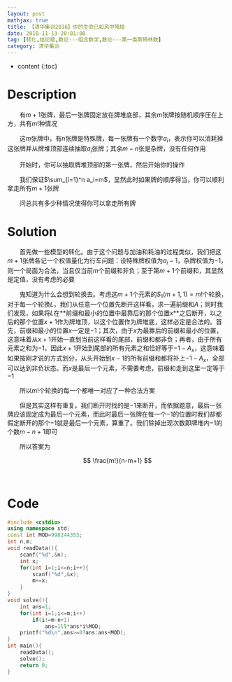 ```yaml
---
layout: post
mathjax: true
title: 【清华集训2016】你的生命已如风中残烛
date: 2018-11-13-20:01:00
tag: [转化,结论题,数论---组合数学,数论---第一类斯特林数]
category: 清华集训
---
```

* content
{:toc}
# Description

　　有$m+1$张牌，最后一张牌固定放在牌堆底部，其余$m$张牌按随机顺序压在上方，共有$m!$种情况

　　这$m$张牌中，有$n$张牌是特殊牌，每一张牌有一个数字$a_i$，表示你可以消耗掉这张牌并从牌堆顶部连续抽取$a_i$张牌；其余$m-n$张是杂牌，没有任何作用

　　开始时，你可以抽取牌堆顶部的第一张牌，然后开始你的操作

　　我们保证$\sum_{i=1}^n a_i=m$，显然此时如果牌的顺序得当，你可以顺利拿走所有$m+1$张牌

　　问总共有多少种情况使得你可以拿走所有牌







# Solution

　　首先做一些模型的转化。由于这个问题与加油和耗油的过程类似，我们把这$m+1$张牌各记一个权值量化为行车问题：设特殊牌权值为$a_i-1$，杂牌权值为$-1$，则一个局面为合法，当且仅当前$m$个前缀和非负；至于第$m+1$个前缀和，其显然是定值，没有考虑的必要

　　鬼知道为什么会想到轮换去。考虑这$m+1$个元素的$S_1(m+1,1)=m!$个轮换，对于每一个轮换$L$，我们从任意一个位置先断开这样看，求一遍前缀和$A$；同时我们发现，如果将$L$在**前缀和最小的位置中最靠后的那个位置$x$**之后断开，以之后的那个位置$x+1$作为牌堆顶，以这个位置作为牌堆底，这样必定是合法的。首先，前缀和最小的位置$x$一定是$-1$；其次，由于$x$为最靠后的前缀和最小的位置，这意味着从$x+1$开始一直到当前这样看的尾部，前缀和都非负；再者，由于所有元素之和为$-1$，因此$x+1$开始到尾部的所有元素之和恰好等于$-1-A_x$，这意味着如果按刚才说的方式划分，从头开始到$x-1$的所有前缀和都将补上$-1-A_x$，全部可以达到非负状态。而$x$是最后一个元素，不需要考虑，前缀和走到这里一定等于$-1$

　　所以$m!$个轮换的每一个都唯一对应了一种合法方案

　　但是其实这样有重复。我们断开时找的是$-1$来断开，而依据题意，最后一张牌应该固定成为最后一个元素，而此时最后一张牌在每一个$-1$的位置时我们却都假定断开的那个$-1$就是最后一个元素，算重了。我们除掉出现次数即牌堆内$-1$的个数$m-n+1$即可

　　所以答案为

$$
\frac{m!}{n-m+1}
$$



　

# Code

```c++
#include <cstdio>
using namespace std;
const int MOD=998244353;
int n,m;
void readData(){
	scanf("%d",&n);
	int x;
	for(int i=1;i<=n;i++){
		scanf("%d",&x);
		m+=x;
	}
}
void solve(){
	int ans=1;
	for(int i=1;i<=m;i++)
		if(i!=m-n+1)
			ans=1ll*ans*i%MOD;
	printf("%d\n",ans>=0?ans:ans+MOD);
}
int main(){
	readData();
	solve();
	return 0;
}
```

